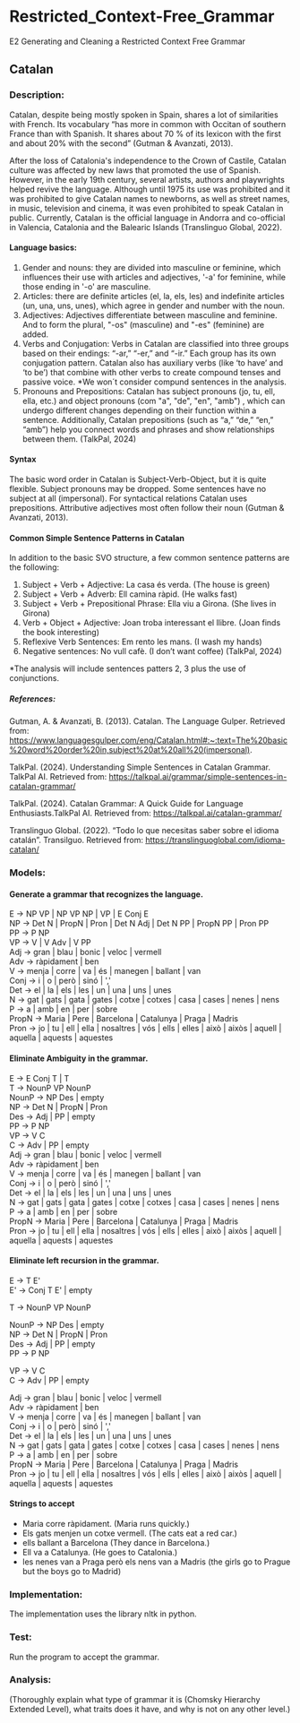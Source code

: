 # Restricted_Context-Free_Grammar
E2 Generating and Cleaning a Restricted Context Free Grammar

## Catalan 

### Description:
Catalan, despite being mostly spoken in Spain, shares a lot of similarities with French. Its vocabulary  “has more in common with Occitan of southern France than with Spanish. It shares about 70 % of its lexicon with the first and about  20% with the second” (Gutman & Avanzati, 2013).


After the loss of Catalonia's independence to the Crown of Castile, Catalan culture was affected by new laws that promoted the use of Spanish. However, in the early 19th century, several artists, authors and playwrights helped revive the language. Although until 1975 its use was prohibited and it was prohibited to give Catalan names to newborns, as well as street names, in music, television and cinema, it was even prohibited to speak Catalan in public. Currently, Catalan is the official language in Andorra and co-official in Valencia, Catalonia and the Balearic Islands (Translinguo Global, 2022).


#### Language basics:

1. Gender and nouns: they are divided into masculine or feminine, which influences their use with articles and adjectives, '-a' for feminine, while those ending in '-o' are masculine.
2. Articles: there are definite articles (el, la, els, les) and indefinite articles (un, una, uns, unes), which agree in gender and number with the noun.
3. Adjectives: Adjectives differentiate between masculine and feminine. And to form the plural, "-os" (masculine) and "-es" (feminine) are added.
4. Verbs and Conjugation: Verbs in Catalan are classified into three groups based on their endings: “-ar,” “-er,” and “-ir.” Each group has its own conjugation pattern. Catalan also has auxiliary verbs (like ‘to have’ and ‘to be’) that combine with other verbs to create compound tenses and passive voice.
*We won´t consider compund sentences in the analysis. 
5. Pronouns and Prepositions: Catalan has subject pronouns (jo, tu, ell, ella, etc.) and object pronouns  (com "a", "de", "en", "amb") , which can undergo different changes depending on their function within a sentence. Additionally, Catalan prepositions (such as “a,” “de,” “en,” “amb”) help you connect words and phrases and show relationships between them.
(TalkPal, 2024)


#### Syntax

The basic word order in Catalan is Subject-Verb-Object, but it is quite flexible. Subject pronouns may be dropped. Some sentences have no subject at all (impersonal). For  syntactical relations Catalan uses prepositions. Attributive adjectives most often follow their noun (Gutman & Avanzati, 2013).

#### Common Simple Sentence Patterns in Catalan
In addition to the basic SVO structure, a few common sentence patterns are the following:
1. Subject + Verb + Adjective: La casa és verda. (The house is green)
2. Subject + Verb + Adverb: Ell camina ràpid. (He walks fast)
3. Subject + Verb + Prepositional Phrase: Ella viu a Girona. (She lives in Girona)
4. Verb + Object + Adjective: Joan troba interessant el llibre. (Joan finds the book interesting)
5. Reflexive Verb Sentences: Em rento les mans. (I wash my hands)
6. Negative sentences: No vull cafè. (I don’t want coffee)
(TalkPal, 2024)

*The analysis will include sentences patters 2, 3 plus the use of conjunctions.




##### References:

Gutman, A. & Avanzati, B. (2013). Catalan. The Language Gulper. Retrieved from:
https://www.languagesgulper.com/eng/Catalan.html#:~:text=The%20basic%20word%20order%20in,subject%20at%20all%20(impersonal).

TalkPal. (2024). Understanding Simple Sentences in Catalan Grammar. TalkPal AI. Retrieved from: https://talkpal.ai/grammar/simple-sentences-in-catalan-grammar/ 

TalkPal. (2024). Catalan Grammar: A Quick Guide for Language Enthusiasts.TalkPal AI. Retrieved from: https://talkpal.ai/catalan-grammar/ 

Translinguo Global. (2022). “Todo lo que necesitas saber sobre el idioma catalán”. Transilguo. Retrieved from: https://translinguoglobal.com/idioma-catalan/ 


### Models:
#### Generate a grammar that recognizes the language.
E -> NP VP | NP VP NP | VP | E Conj E  
NP -> Det N | PropN | Pron | Det N Adj | Det N PP | PropN PP | Pron PP  
PP -> P NP  
VP -> V | V Adv | V PP   
Adj -> gran | blau | bonic | veloc | vermell  
Adv -> ràpidament | ben  
V -> menja | corre | va | és | manegen | ballant | van  
Conj -> i | o | però | sinó | ','   
Det -> el | la | els | les | un | una | uns | unes  
N -> gat | gats | gata | gates | cotxe | cotxes | casa | cases | nenes | nens  
P -> a | amb | en | per | sobre  
PropN -> Maria | Pere | Barcelona | Catalunya | Praga | Madris  
Pron -> jo | tu | ell | ella | nosaltres | vós | ells | elles | això | aixòs | aquell | aquella | aquests | aquestes

#### Eliminate Ambiguity in the grammar.
E -> E Conj T | T  
T -> NounP VP NounP  
NounP -> NP Des |  empty  
NP -> Det N | PropN | Pron   
Des -> Adj | PP |  empty  
PP -> P NP  
VP -> V C  
C -> Adv | PP |  empty  
Adj -> gran | blau | bonic | veloc | vermell  
Adv -> ràpidament | ben  
V -> menja | corre | va | és | manegen | ballant | van  
Conj -> i | o | però | sinó | ','  
Det -> el | la | els | les | un | una | uns | unes  
N -> gat | gats | gata | gates | cotxe | cotxes | casa | cases | nenes | nens  
P -> a | amb | en | per | sobre  
PropN -> Maria | Pere | Barcelona | Catalunya | Praga | Madris  
Pron -> jo | tu | ell | ella | nosaltres | vós | ells | elles | això | aixòs | aquell | aquella | aquests | aquestes  


#### Eliminate left recursion in the grammar.
E -> T E'  
E' -> Conj T E' |  empty  


T -> NounP VP NounP  


NounP -> NP Des |  empty  
NP -> Det N | PropN | Pron   
Des -> Adj | PP |  empty  
PP -> P NP  


VP -> V C  
C -> Adv | PP |  empty  


Adj -> gran | blau | bonic | veloc | vermell  
Adv -> ràpidament | ben  
V -> menja | corre | va | és | manegen | ballant | van  
Conj -> i | o | però | sinó | ','  
Det -> el | la | els | les | un | una | uns | unes  
N -> gat | gats | gata | gates | cotxe | cotxes | casa | cases | nenes | nens  
P -> a | amb | en | per | sobre   
PropN -> Maria | Pere | Barcelona | Catalunya | Praga | Madris  
Pron -> jo | tu | ell | ella | nosaltres | vós | ells | elles | això | aixòs | aquell | aquella | aquests | aquestes  


#### Strings to accept

- Maria corre ràpidament. (Maria runs quickly.)
- Els gats menjen un cotxe vermell. (The cats eat a red car.)
- ells ballant a Barcelona (They dance in Barcelona.)
- Ell va a Catalunya. (He goes to Catalonia.)
- les nenes van a Praga però els nens van a Madris (the girls go to Prague but the boys go to Madrid)


### Implementation:
The implementation uses the library nltk in python.

### Test: 
Run the program to accept the grammar. 

### Analysis:
(Thoroughly explain what type of grammar it is (Chomsky Hierarchy Extended Level), what traits does it have, and why is not on any other level.)


